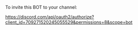 To invite this BOT to your channel:

https://discord.com/api/oauth2/authorize?client_id=709271520245055529&permissions=8&scope=bot
